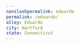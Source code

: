 ```yaml
---
﻿nonslashpermalink: eduardo
permalink: /eduardo/
alley: Eduardo
city: Hartford
state: Connecticut
---
```

